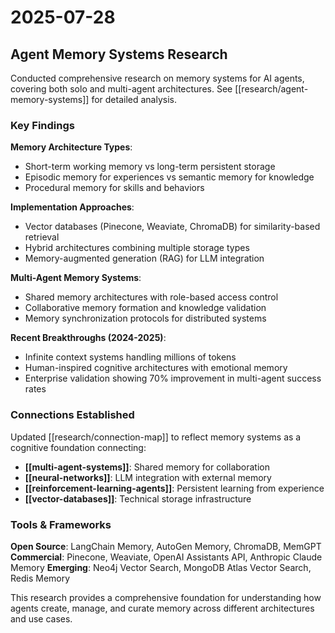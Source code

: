 # 2025-07-28

## Agent Memory Systems Research

Conducted comprehensive research on memory systems for AI agents, covering both solo and multi-agent architectures. See [[research/agent-memory-systems]] for detailed analysis.

### Key Findings

**Memory Architecture Types**:
- Short-term working memory vs long-term persistent storage
- Episodic memory for experiences vs semantic memory for knowledge
- Procedural memory for skills and behaviors

**Implementation Approaches**:
- Vector databases (Pinecone, Weaviate, ChromaDB) for similarity-based retrieval
- Hybrid architectures combining multiple storage types
- Memory-augmented generation (RAG) for LLM integration

**Multi-Agent Memory Systems**:
- Shared memory architectures with role-based access control
- Collaborative memory formation and knowledge validation
- Memory synchronization protocols for distributed systems

**Recent Breakthroughs (2024-2025)**:
- Infinite context systems handling millions of tokens
- Human-inspired cognitive architectures with emotional memory
- Enterprise validation showing 70% improvement in multi-agent success rates

### Connections Established

Updated [[research/connection-map]] to reflect memory systems as a cognitive foundation connecting:
- **[[multi-agent-systems]]**: Shared memory for collaboration
- **[[neural-networks]]**: LLM integration with external memory
- **[[reinforcement-learning-agents]]**: Persistent learning from experience
- **[[vector-databases]]**: Technical storage infrastructure

### Tools & Frameworks

**Open Source**: LangChain Memory, AutoGen Memory, ChromaDB, MemGPT
**Commercial**: Pinecone, Weaviate, OpenAI Assistants API, Anthropic Claude Memory
**Emerging**: Neo4j Vector Search, MongoDB Atlas Vector Search, Redis Memory

This research provides a comprehensive foundation for understanding how agents create, manage, and curate memory across different architectures and use cases.